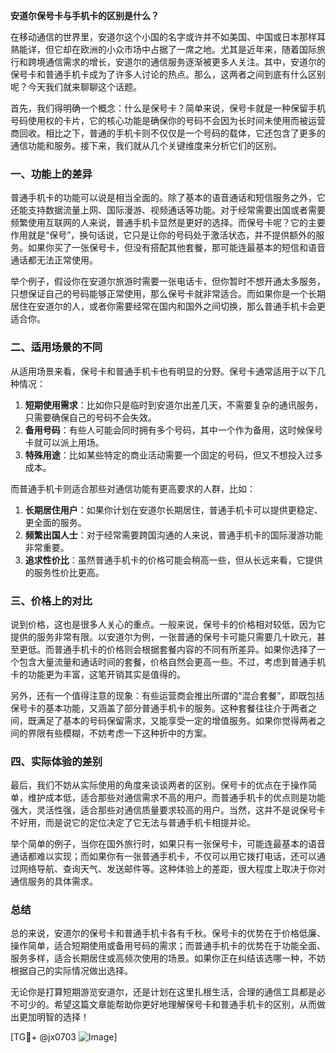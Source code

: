 **安道尔保号卡与手机卡的区别是什么？**

在移动通信的世界里，安道尔这个小国的名字或许并不如美国、中国或日本那样耳熟能详，但它却在欧洲的小众市场中占据了一席之地。尤其是近年来，随着国际旅行和跨境通信需求的增长，安道尔的通信服务逐渐被更多人关注。其中，安道尔的保号卡和普通手机卡成为了许多人讨论的热点。那么，这两者之间到底有什么区别呢？今天我们就来聊聊这个话题。

首先，我们得明确一个概念：什么是保号卡？简单来说，保号卡就是一种保留手机号码使用权的卡片，它的核心功能是确保你的号码不会因为长时间未使用而被运营商回收。相比之下，普通的手机卡则不仅仅是一个号码的载体，它还包含了更多的通信功能和服务。接下来，我们就从几个关键维度来分析它们的区别。

### 一、功能上的差异

普通手机卡的功能可以说是相当全面的。除了基本的语音通话和短信服务之外，它还能支持数据流量上网、国际漫游、视频通话等功能。对于经常需要出国或者需要频繁使用互联网的人来说，普通手机卡显然是更好的选择。而保号卡呢？它的主要作用就是“保号”，换句话说，它只是让你的号码处于激活状态，并不提供额外的服务。如果你买了一张保号卡，但没有搭配其他套餐，那可能连最基本的短信和语音通话都无法正常使用。

举个例子，假设你在安道尔旅游时需要一张电话卡，但你暂时不想开通太多服务，只想保证自己的号码能够正常使用，那么保号卡就非常适合。而如果你是一个长期居住在安道尔的人，或者你需要经常在国内和国外之间切换，那么普通手机卡会更适合你。

### 二、适用场景的不同

从适用场景来看，保号卡和普通手机卡也有明显的分野。保号卡通常适用于以下几种情况：

1. **短期使用需求**：比如你只是临时到安道尔出差几天，不需要复杂的通讯服务，只需要确保自己的号码不会失效。
2. **备用号码**：有些人可能会同时拥有多个号码，其中一个作为备用，这时候保号卡就可以派上用场。
3. **特殊用途**：比如某些特定的商业活动需要一个固定的号码，但又不想投入过多成本。

而普通手机卡则适合那些对通信功能有更高要求的人群，比如：

1. **长期居住用户**：如果你计划在安道尔长期居住，普通手机卡可以提供更稳定、更全面的服务。
2. **频繁出国人士**：对于经常需要跨国沟通的人来说，普通手机卡的国际漫游功能非常重要。
3. **追求性价比**：虽然普通手机卡的价格可能会稍高一些，但从长远来看，它提供的服务性价比更高。

### 三、价格上的对比

说到价格，这也是很多人关心的重点。一般来说，保号卡的价格相对较低，因为它提供的服务非常有限。以安道尔为例，一张普通的保号卡可能只需要几十欧元，甚至更低。而普通手机卡的价格则会根据套餐内容的不同有所差异。如果你选择了一个包含大量流量和通话时间的套餐，价格自然会更高一些。不过，考虑到普通手机卡的功能更为丰富，这笔开销其实是值得的。

另外，还有一个值得注意的现象：有些运营商会推出所谓的“混合套餐”，即既包括保号卡的基本功能，又涵盖了部分普通手机卡的服务。这种套餐往往介于两者之间，既满足了基本的号码保留需求，又能享受一定的增值服务。如果你觉得两者之间的界限有些模糊，不妨考虑一下这种折中的方案。

### 四、实际体验的差别

最后，我们不妨从实际使用的角度来谈谈两者的区别。保号卡的优点在于操作简单，维护成本低，适合那些对通信需求不高的用户。而普通手机卡的优点则是功能强大，灵活性强，适合那些对通信质量要求较高的用户。当然，这并不是说保号卡不好用，而是说它的定位决定了它无法与普通手机卡相提并论。

举个简单的例子，当你在国外旅行时，如果只有一张保号卡，可能连最基本的语音通话都难以实现；而如果你有一张普通手机卡，不仅可以用它拨打电话，还可以通过网络导航、查询天气、发送邮件等。这种体验上的差距，很大程度上取决于你对通信服务的具体需求。

### 总结

总的来说，安道尔的保号卡和普通手机卡各有千秋。保号卡的优势在于价格低廉、操作简单，适合短期使用或备用号码的需求；而普通手机卡的优势在于功能全面、服务多样，适合长期居住或高频次使用的场景。如果你正在纠结该选哪一种，不妨根据自己的实际情况做出选择。

无论你是打算短期游览安道尔，还是计划在这里扎根生活，合理的通信工具都是必不可少的。希望这篇文章能帮助你更好地理解保号卡和普通手机卡的区别，从而做出更加明智的选择！

[TG💪+ @jx0703 ![Image](https://github.com/user-attachments/assets/dbca1d08-cadb-493c-b0ec-ad6f7a83f270)]
